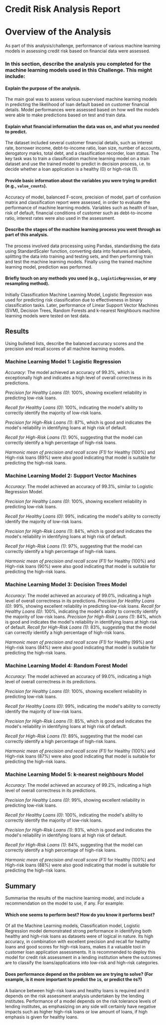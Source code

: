 # Credit Risk Analysis Report

# Overview of the Analysis

As part of this analysis/challenge, performance of various machine learning models in assessing credit risk based on financial data were assessed.

### In this section, describe the analysis you completed for the machine learning models used in this Challenge. This might include:
####  Explain the purpose of the analysis.

The main goal was to assess various supervised machine learning models in predicting the likelihood of loan default based on customer financial details. Model performances were assessed based on how well the models were able to make predictions based on test and train data.

#### Explain what financial information the data was on, and what you needed to predict.

The dataset included several customer financial details, such as interest rate, borrower income, debt-to-income ratio, loan size, number of accounts, derogatory marks, total debt, and a classification recorder, loan status. The key task was to train a classification machine learning model on a train dataset and use the trained model to predict in decision process, i.e. to decide whether a loan application is a healthy (0) or high-risk (1).

#### Provide basic information about the variables you were trying to predict (e.g., `value_counts`).

Accuracy of model, balanced F-score, precision of model, part of confusion matrix and classification report were assessed, in order to evaluate the performance of machine learning models. Variables such as health of loan, risk of default, financial conditions of customer such as debt-to-income ratio, interest rates were also used in the assessment.

#### Describe the stages of the machine learning process you went through as part of this analysis.

The process involved data processing using Pandas, standardising the data using StandardScaler function, converting data into features and labels, splitting the data into training and testing sets, and then performing train and test the machine learning models. Finally using the trained machine learning model, prediction was performed.

#### Briefly touch on any methods you used (e.g., `LogisticRegression`, or any resampling method).

Initially Classification Machine Learning Model, Logistic Regression was used for predicting risk classification due to effectiveness in binary classification tasks. Later, performance of Linear Support Vector Machines (SVM), Decision Trees, Random Forests and k-nearest Neighbours machine learning models were tested on test data.

## Results
Using bulleted lists, describe the balanced accuracy scores and the precision and recall scores of all machine learning models.

### Machine Learning Model 1: Logistic Regression
*Accuracy*: The model achieved an accuracy of 99.3%, which is exceptionally high and indicates a high level of overall correctness in its predictions.

*Precision for Healthy Loans (0)*: 100%, showing excellent reliability in predicting low-risk loans.

*Recall for Healthy Loans (0)*: 100%, indicating the model's ability to correctly identify the majority of low-risk loans.

*Precision for High-Risk Loans (1)*: 87%, which is good and indicates the model's reliability in identifying loans at high risk of default.

*Recall for High-Risk Loans (1)*: 90%, suggesting that the model can correctly identify a high percentage of high-risk loans.

*Harmonic mean of precision and recall score (F1)* for Healthy (100%) and High-risk loans (89%) were also good indicating that model is suitable for predicting the high-risk loans.

### Machine Learning Model 2: Support Vector Machines

*Accuracy*: The model achieved an accuracy of 99.3%, similar to Logistic Regression Model.

*Precision for Healthy Loans (0)*: 100%, showing excellent reliability in predicting low-risk loans.

*Recall for Healthy Loans (0)*: 99%, indicating the model's ability to correctly identify the majority of low-risk loans.

*Precision for High-Risk Loans (1)*: 84%, which is good and indicates the model's reliability in identifying loans at high risk of default.

*Recall for High-Risk Loans (1)*: 97%, suggesting that the model can correctly identify a high percentage of high-risk loans.

*Harmonic mean of precision and recall score (F1)* for Healthy (100%) and High-risk loans (90%) were also good indicating that model is suitable for predicting the high-risk loans.

### Machine Learning Model 3: Decision Trees Model
*Accuracy*: The model achieved an accuracy of 99.0%, indicating a high level of overall correctness in its predictions.
*Precision for Healthy Loans (0)*: 99%, showing excellent reliability in predicting low-risk loans.
*Recall for Healthy Loans (0)*: 100%, indicating the model's ability to correctly identify the majority of low-risk loans.
*Precision for High-Risk Loans (1)*: 84%, which is good and indicates the model's reliability in identifying loans at high risk of default.
*Recall for High-Risk Loans (1)*: 83%, suggesting that the model can correctly identify a high percentage of high-risk loans.

*Harmonic mean of precision and recall score (F1)* for Healthy (99%) and High-risk loans (84%) were also good indicating that model is suitable for predicting the high-risk loans.

### Machine Learning Model 4: Random Forest Model

*Accuracy*: The model achieved an accuracy of 99.0%, indicating a high level of overall correctness in its predictions.

*Precision for Healthy Loans (0)*: 100%, showing excellent reliability in predicting low-risk loans.

*Recall for Healthy Loans (0)*: 99%, indicating the model's ability to correctly identify the majority of low-risk loans.

*Precision for High-Risk Loans (1)*: 85%, which is good and indicates the model's reliability in identifying loans at high risk of default.

*Recall for High-Risk Loans (1)*: 89%, suggesting that the model can correctly identify a high percentage of high-risk loans.

*Harmonic mean of precision and recall score (F1)* for Healthy (100%) and High-risk loans (87%) were also good indicating that model is suitable for predicting the high-risk loans.

### Machine Learning Model 5: k-nearest neighbours Model

*Accuracy*: The model achieved an accuracy of 99.2%, indicating a high level of overall correctness in its predictions.

*Precision for Healthy Loans (0)*: 99%, showing excellent reliability in predicting low-risk loans.

*Recall for Healthy Loans (0)*: 100%, indicating the model's ability to correctly identify the majority of low-risk loans.

*Precision for High-Risk Loans (1)*: 93%, which is good and indicates the model's reliability in identifying loans at high risk of default.

*Recall for High-Risk Loans (1)*: 84%, suggesting that the model can correctly identify a high percentage of high-risk loans.

*Harmonic mean of precision and recall score (F1)* for Healthy (100%) and High-risk loans (88%) were also good indicating that model is suitable for predicting the high-risk loans.

## Summary
Summarise the results of the machine learning model, and include a recommendation on the model to use, if any. For example:

#### Which one seems to perform best? How do you know it performs best?

Of all the Machine Learning models, Classification model, Logistic Regression model demonstrated strong performance in identifying both healthy and high-risk loans as datasets were of logical in nature. Its high accuracy, in combination with excellent precision and recall for healthy loans and good scores for high-risk loans, makes it a valuable tool in customer loan application assessments. It is recommended to deploy this model for credit risk assessment in a lending institution where the outcomes are to classify the loans/applications into low-risk and high-risk categories.

#### Does performance depend on the problem we are trying to solve? (For example, is it more important to predict the `1`s, or predict the `0`s?)

A balance between high-risk loans and healthy loans is required and it depends on the risk assessment analysis undertaken by the lending institutes. Performance of a model depends on the risk tolerance levels of lending institutes, as emphasizing on any side will certainly have negative impacts such as higher high-risk loans or low amount of loans, if high emphasis is given for healthy loans. 
